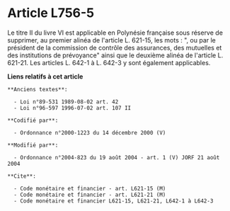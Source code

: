 # Article L756-5

Le titre II du livre VI est applicable en Polynésie française sous réserve de supprimer, au premier alinéa de l'article L.
621-15, les mots : ", ou par le président de la commission de contrôle des assurances, des mutuelles et des institutions de
prévoyance" ainsi que le deuxième alinéa de l'article L. 621-21. Les articles L. 642-1 à L. 642-3 y sont également
applicables.

**Liens relatifs à cet article**

	**Anciens textes**:

	  - Loi n°89-531 1989-08-02 art. 42
	  - Loi n°96-597 1996-07-02 art. 107 II

	**Codifié par**:

	  - Ordonnance n°2000-1223 du 14 décembre 2000 (V)

	**Modifié par**:

	  - Ordonnance n°2004-823 du 19 août 2004 - art. 1 (V) JORF 21 août 2004

	**Cite**:

	  - Code monétaire et financier - art. L621-15 (M)
	  - Code monétaire et financier - art. L621-21 (M)
	  - Code monétaire et financier L621-15, L621-21, L642-1 à L642-3
